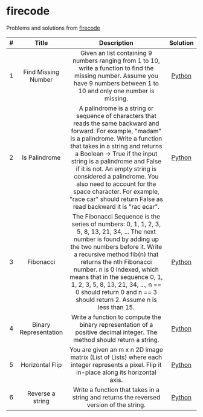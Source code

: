 # firecode

Problems and solutions from [firecode](https://www.firecode.io)

| # | Title | Description | Solution |
| :---: | :---: | :---: | :---: |
| 1 | Find Missing Number | Given an list containing 9 numbers ranging from 1 to 10, write a function to find the missing number. Assume you have 9 numbers between 1 to 10 and only one number is missing.| [Python](https://github.com/kiraheta/interview-technical-questions/blob/master/firecode/findmissingnumber.py) |
| 2 | Is Palindrome | A palindrome is a string or sequence of characters that reads the same backward and forward. For example, "madam" is a palindrome. Write a function that takes in a string and returns a Boolean -> True if the input string is a palindrome and False if it is not. An empty string is considered a palindrome. You also need to account for the space character. For example, "race car" should return False as read backward it is "rac ecar". | [Python](https://github.com/kiraheta/interview-technical-questions/blob/master/firecode/ispalindrome.py) |
| 3 | Fibonacci | The Fibonacci Sequence is the series of numbers: 0, 1, 1, 2, 3, 5, 8, 13, 21, 34, ... The next number is found by adding up the two numbers before it. Write a recursive method fib(n) that returns the nth Fibonacci number. n is 0 indexed, which means that in the sequence 0, 1, 1, 2, 3, 5, 8, 13, 21, 34, ..., n == 0 should return 0 and n == 3 should return 2. Assume n is less than 15. | [Python](https://github.com/kiraheta/interview-technical-questions/blob/master/firecode/fibonacci.py)
| 4 | Binary Representation | Write a function to compute the binary representation of a positive decimal integer. The method should return a string.| [Python](https://github.com/kiraheta/interview-technical-questions/blob/master/firecode/binaryrepresentation.py) |
| 5 | Horizontal Flip | You are given an m x n 2D image matrix (List of Lists) where each integer represents a pixel. Flip it in-place along its horizontal axis. | [Python](https://github.com/kiraheta/interview-technical-questions/blob/master/firecode/horizontalflip.py)
| 6 | Reverse a string | Write a function that takes in a string and returns the reversed version of the string. | [Python](https://github.com/kiraheta/interview-technical-questions/blob/master/firecode/reversestring.py)

